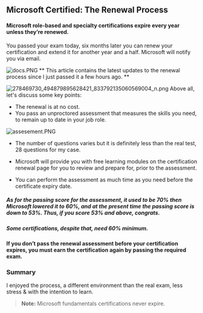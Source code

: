 ## Microsoft Certified: The Renewal Process

#### Microsoft role-based and specialty certifications expire every year unless they’re renewed. 
You passed your exam today, six months later you can renew your certification and extend it for another year and a half. Microsoft will notify you via email. 

![docs.PNG](https://cdn.hashnode.com/res/hashnode/image/upload/v1650207030800/Tjn1DA8ae.PNG)
** This article contains the latest updates to the renewal process since I just passed it a few hours ago. **


![278469730_494879895628421_833792135060569004_n.png](https://cdn.hashnode.com/res/hashnode/image/upload/v1650069520734/sr0-KsLS1.png)
Above all, let's discuss some key points:


- The renewal is at no cost.
- You pass an unproctored assessment that measures the skills you need, to remain up to date in your job role.

![assesement.PNG](https://cdn.hashnode.com/res/hashnode/image/upload/v1650207072145/pW9EBU4Kt.PNG)

- The number of questions varies but it is definitely less than the real test, 28 questions for my case.
- Microsoft will provide you with free learning modules on the certification renewal page for you to review and prepare for, prior to the assessment.

- You can perform the assessment as much time as you need before the certificate expiry date.


#####  As for the passing score **for the assessment**, it used to be 70% then Microsoft lowered it to 60%, and at the present time **the passing score is down to 53%**. Thus, if you score 53% and above, congrats. 
 ##### Some certifications, despite that, need 60% minimum.

**If you don’t pass the renewal assessment before your certification expires, you must earn the certification again by passing the required exam.**


### Summary
 I enjoyed the process, a different environment than the real exam, less stress & with the intention to learn.




>  **Note:** Microsoft fundamentals certifications never expire. 




